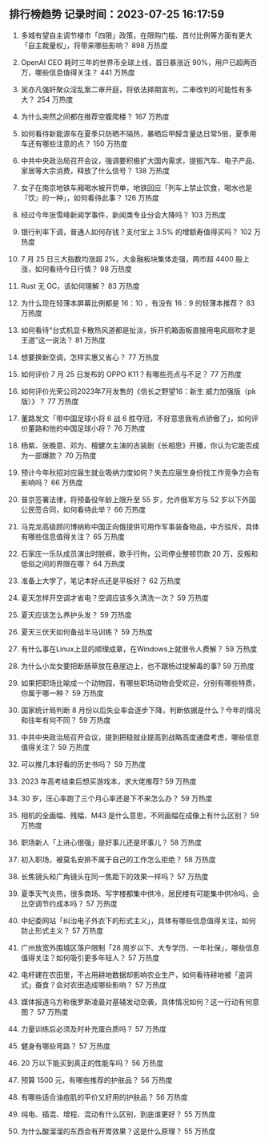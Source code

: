 
## 排行榜趋势 记录时间：2023-07-25 16:17:59
  
  1. 多城有望自主调节楼市「四限」政策，在限购门槛、首付比例等方面有更大「自主裁量权」，将带来哪些影响？ 898 万热度
    
  2. OpenAI CEO 耗时三年的世界币全球上线，首日暴涨近 90%，用户已超两百万，哪些信息值得关注？ 441 万热度
    
  3. 吴亦凡强奸聚众淫乱案二审开庭，将依法择期宣判，二审改判的可能性有多大？ 254 万热度
    
  4. 为什么突然之间都在推荐空腹爬楼？ 167 万热度
    
  5. 如何看待新能源车在夏季只防晒不隔热，暴晒后甲醛含量达日常5倍，夏季用车还有哪些注意的点？ 150 万热度
    
  6. 中共中央政治局召开会议，强调要积极扩大国内需求，提振汽车、电子产品、家居等大宗消费，释放了什么信号？ 138 万热度
    
  7. 女子在南京地铁车厢喝水被开罚单，地铁回应「列车上禁止饮食，喝水也是『饮』的一种」，如何看待此事？ 126 万热度
    
  8. 经过今年张雪峰新闻学事件，新闻类专业分会大降吗？ 103 万热度
    
  9. 银行利率下调，普通人如何存钱？支付宝上 3.5% 的增额寿值得买吗？ 102 万热度
    
  10. 7 月 25 日三大指数均涨超 2%，大金融板块集体走强，两市超 4400 股上涨，如何看待今日行情？ 98 万热度
    
  11. Rust 无 GC，该如何理解？ 83 万热度
    
  12. 为什么现在轻薄本屏幕比例都是 16：10 ，有没有 16：9 的轻薄本推荐？ 83 万热度
    
  13. 如何看待“台式机显卡散热风道都是扯淡，拆开机箱面板直接用电风扇吹才是王道”这一说法？ 81 万热度
    
  14. 想要换新空调，怎样实惠又省心？ 77 万热度
    
  15. 如何评价 7 月 25 日发布的 OPPO K11？有哪些亮点与不足？ 77 万热度
    
  16. 如何评价光荣公司2023年7月发售的《信长之野望16：新生 威力加强版（pk版）》？ 77 万热度
    
  17. 董路发文「带中国足球小将 6 战 6 胜夺冠，不好意思我有点骄傲了」，如何评价董路和他的中国足球小将？ 76 万热度
    
  18. 杨紫、张晚意、邓为、檀健次主演的古装剧《长相思》开播，你认为它能否成为一部爆款？ 70 万热度
    
  19. 预计今年秋招对应届生就业吸纳力度如何？失去应届生身份找工作竞争力会有影响吗？ 66 万热度
    
  20. 普京签署法律，将预备役年龄上限升至 55 岁，允许俄军方与 52 岁以下外国公民签合同，如何看待此举？ 66 万热度
    
  21. 马克龙高级顾问博纳称中国正向俄提供可用作军事装备物品，中方驳斥，具体有哪些信息值得关注？ 65 万热度
    
  22. 石家庄一乐队成员演出时脱裤，歌手行拘，公司停业整顿罚款 20 万，反叛和低俗之间的界限在哪？ 64 万热度
    
  23. 准备上大学了，笔记本好点还是平板好？ 62 万热度
    
  24. 夏天怎样开空调才省电？空调应该多久清洗一次？ 59 万热度
    
  25. 夏天应该怎么养护头发？ 59 万热度
    
  26. 夏天三伏天如何备战半马训练？ 59 万热度
    
  27. 有什么事在Linux上显的顺理成章，在Windows上就很令人费解？ 59 万热度
    
  28. 为什么小龙女要把断肠草放在悬崖边上，也不跟杨过提解毒的事? 59 万热度
    
  29. 如果把职场比喻成一个动物园，有哪些职场动物会受欢迎，分别有哪些特质，你属于哪一种？ 59 万热度
    
  30. 国家统计局判断 8 月份以后失业率会逐步下降，判断依据是什么？今年的情况和往年有何不同？ 59 万热度
    
  31. 中共中央政治局召开会议，提到把稳就业提高到战略高度通盘考虑，哪些信息值得关注？ 59 万热度
    
  32. 可以推几本好看的历史书吗？ 59 万热度
    
  33. 2023 年高考结束后想买游戏本，求大佬推荐? 59 万热度
    
  34. 30 岁，压心率跑了三个月心率还是下不来怎么办？ 59 万热度
    
  35. 相机的全画幅、残幅、M43 是什么意思，不同画幅在成像上有什么区别？ 59 万热度
    
  36. 职场新人「上进心很强」是好事儿还是坏事儿？ 58 万热度
    
  37. 初入职场，被莫名安排不属于自己的工作怎么拒绝？ 58 万热度
    
  38. 长焦镜头和广角镜头在同一焦距下的效果一样吗？ 57 万热度
    
  39. 夏季天气炎热，很多商场、写字楼都集中供冷，居民楼有可能集中供冷吗，会比空调节约成本吗？ 57 万热度
    
  40. 中纪委网站「纠治电子外衣下的形式主义」，具体有哪些信息值得关注，如何防止形式主义？ 57 万热度
    
  41. 广州放宽外围城区落户限制「28 周岁以下、大专学历、一年社保」，哪些信息值得关注？如何吸引更多年轻人？ 57 万热度
    
  42. 电杆建在农田里，不占用耕地数据却影响农业生产，如何看待耕地被「盗洞式」蚕食？会对农田造成哪些影响？ 57 万热度
    
  43. 媒体报道乌方称俄罗斯凌晨对基辅发动空袭，具体情况如何？这一行动有何意图？ 57 万热度
    
  44. 力量训练后必须及时补充蛋白质吗？ 57 万热度
    
  45. 健身有哪些弯路？ 57 万热度
    
  46. 20 万以下能买到真正的性能车吗？ 56 万热度
    
  47. 预算 1500 元，有哪些推荐的护肤品？ 56 万热度
    
  48. 有哪些适合油痘肌的平价又好用的护肤品？ 56 万热度
    
  49. 纯电、插混、增程、混动有什么区别，到底谁更好？ 55 万热度
    
  50. 为什么酸溜溜的东西会有开胃效果？这是什么原理？ 55 万热度
    